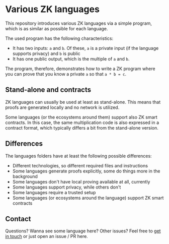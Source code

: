 # Various ZK languages

This repository introduces various ZK languages via a simple program, which is as similar as possible for each language.

The used program has the following characteristics:

- It has two inputs: `a` and `b`. Of these, `a` is a private input (if the language supports privacy) and `b` is public
- It has one public output, which is the multiple of `a` and `b`.

The program, therefore, demonstrates how to write a ZK program where you can prove that you know a private `a` so that `a * b = c`.

## Stand-alone and contracts

ZK languages can usually be used at least as stand-alone. This means that proofs are generated locally and no network is utilized.

Some languages (or the ecosystems around them) support also ZK smart contracts. In this case, the same multiplication code is also expressed in a contract format, which typically differs a bit from the stand-alone version.

## Differences

The languages folders have at least the following possible differences:

- Different technologies, so different required files and instructions
- Some languages generate proofs explicitly, some do things more in the background
- Some languages don't have local proving available at all, currently
- Some languages support privacy, while others don't
- Some languages require a trusted setup
- Some languages (or ecosystems around the language) support ZK smart contracts

## Contact

Questions? Wanna see some language here? Other issues? Feel free to [get in touch](https://linktr.ee/lauripeltonen) or just open an issue / PR here.
